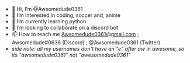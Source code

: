 - 👋 Hi, I’m @Awsomedude0361
- 👀 I’m interested in coding, soccer and, anime
- 🌱 I’m currently learning python
- 💞️ I’m looking to collaborate on a discord bot
- 📫 How to reach me Awsomedude0361@gmail.com ; Awsomedude#0636 (Discord) ; @Awsomedude0361 (Twitter)
- *side note: all my usernames don't have an "e" after aw in awesome, so its "awsomedude0361" not "awesomedude0361"*

